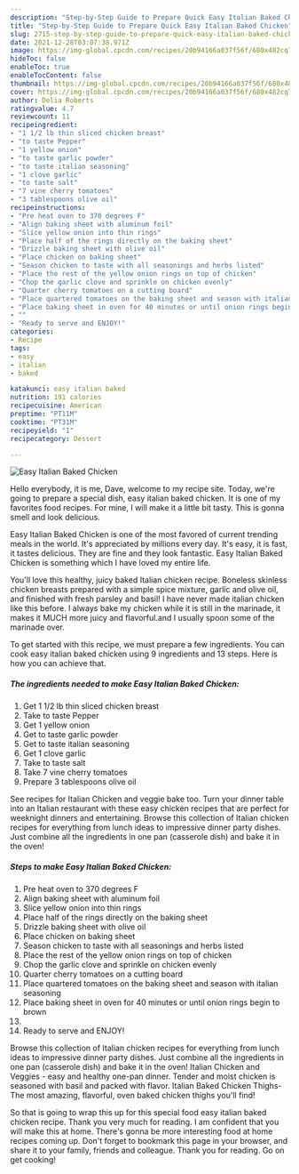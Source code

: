 ```yaml
---
description: "Step-by-Step Guide to Prepare Quick Easy Italian Baked Chicken"
title: "Step-by-Step Guide to Prepare Quick Easy Italian Baked Chicken"
slug: 2715-step-by-step-guide-to-prepare-quick-easy-italian-baked-chicken
date: 2021-12-28T03:07:38.971Z
image: https://img-global.cpcdn.com/recipes/20b94166a037f56f/680x482cq70/easy-italian-baked-chicken-recipe-main-photo.jpg
hideToc: false
enableToc: true
enableTocContent: false
thumbnail: https://img-global.cpcdn.com/recipes/20b94166a037f56f/680x482cq70/easy-italian-baked-chicken-recipe-main-photo.jpg
cover: https://img-global.cpcdn.com/recipes/20b94166a037f56f/680x482cq70/easy-italian-baked-chicken-recipe-main-photo.jpg
author: Delia Roberts
ratingvalue: 4.7
reviewcount: 11
recipeingredient:
- "1 1/2 lb thin sliced chicken breast"
- "to taste Pepper"
- "1 yellow onion"
- "to taste garlic powder"
- "to taste italian seasoning"
- "1 clove garlic"
- "to taste salt"
- "7 vine cherry tomatoes"
- "3 tablespoons olive oil"
recipeinstructions:
- "Pre heat oven to 370 degrees F"
- "Align baking sheet with aluminum foil"
- "Slice yellow onion into thin rings"
- "Place half of the rings directly on the baking sheet"
- "Drizzle baking sheet with olive oil"
- "Place chicken on baking sheet"
- "Season chicken to taste with all seasonings and herbs listed"
- "Place the rest of the yellow onion rings on top of chicken"
- "Chop the garlic clove and sprinkle on chicken evenly"
- "Quarter cherry tomatoes on a cutting board"
- "Place quartered tomatoes on the baking sheet and season with italian seasoning"
- "Place baking sheet in oven for 40 minutes or until onion rings begin to brown"
- ""
- "Ready to serve and ENJOY!"
categories:
- Recipe
tags:
- easy
- italian
- baked

katakunci: easy italian baked 
nutrition: 191 calories
recipecuisine: American
preptime: "PT11M"
cooktime: "PT31M"
recipeyield: "1"
recipecategory: Dessert

---
```



![Easy Italian Baked Chicken](https://img-global.cpcdn.com/recipes/20b94166a037f56f/680x482cq70/easy-italian-baked-chicken-recipe-main-photo.jpg)

Hello everybody, it is me, Dave, welcome to my recipe site. Today, we're going to prepare a special dish, easy italian baked chicken. It is one of my favorites food recipes. For mine, I will make it a little bit tasty. This is gonna smell and look delicious.

Easy Italian Baked Chicken is one of the most favored of current trending meals in the world. It's appreciated by millions every day. It's easy, it is fast, it tastes delicious. They are fine and they look fantastic. Easy Italian Baked Chicken is something which I have loved my entire life.

You&#39;ll love this healthy, juicy baked Italian chicken recipe. Boneless skinless chicken breasts prepared with a simple spice mixture, garlic and olive oil, and finished with fresh parsley and basil! I have never made italian chicken like this before. I always bake my chicken while it is still in the marinade, it makes it MUCH more juicy and flavorful.and I usually spoon some of the marinade over.


To get started with this recipe, we must prepare a few ingredients. You can cook easy italian baked chicken using 9 ingredients and 13 steps. Here is how you can achieve that.

<!--inarticleads1-->

##### The ingredients needed to make Easy Italian Baked Chicken:

1. Get 1 1/2 lb thin sliced chicken breast
1. Take to taste Pepper
1. Get 1 yellow onion
1. Get to taste garlic powder
1. Get to taste italian seasoning
1. Get 1 clove garlic
1. Take to taste salt
1. Take 7 vine cherry tomatoes
1. Prepare 3 tablespoons olive oil


See recipes for Italian Chicken and veggie bake too. Turn your dinner table into an Italian restaurant with these easy chicken recipes that are perfect for weeknight dinners and entertaining. Browse this collection of Italian chicken recipes for everything from lunch ideas to impressive dinner party dishes. Just combine all the ingredients in one pan (casserole dish) and bake it in the oven! 

<!--inarticleads2-->

##### Steps to make Easy Italian Baked Chicken:

1. Pre heat oven to 370 degrees F
1. Align baking sheet with aluminum foil
1. Slice yellow onion into thin rings
1. Place half of the rings directly on the baking sheet
1. Drizzle baking sheet with olive oil
1. Place chicken on baking sheet
1. Season chicken to taste with all seasonings and herbs listed
1. Place the rest of the yellow onion rings on top of chicken
1. Chop the garlic clove and sprinkle on chicken evenly
1. Quarter cherry tomatoes on a cutting board
1. Place quartered tomatoes on the baking sheet and season with italian seasoning
1. Place baking sheet in oven for 40 minutes or until onion rings begin to brown
1. 
1. Ready to serve and ENJOY!

Browse this collection of Italian chicken recipes for everything from lunch ideas to impressive dinner party dishes. Just combine all the ingredients in one pan (casserole dish) and bake it in the oven! Italian Chicken and Veggies - easy and healthy one-pan dinner. Tender and moist chicken is seasoned with basil and packed with flavor. Italian Baked Chicken Thighs-The most amazing, flavorful, oven baked chicken thighs you&#39;ll find! 

So that is going to wrap this up for this special food easy italian baked chicken recipe. Thank you very much for reading. I am confident that you will make this at home. There's gonna be more interesting food at home recipes coming up. Don't forget to bookmark this page in your browser, and share it to your family, friends and colleague. Thank you for reading. Go on get cooking!

